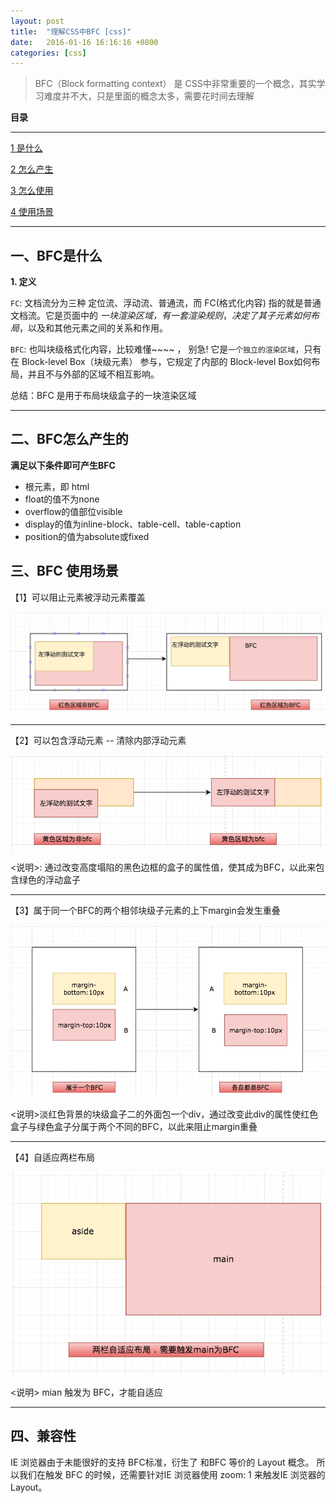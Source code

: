 ```yaml
---
layout: post
title:  "理解CSS中BFC [css]"
date:   2016-01-16 16:16:16 +0800
categories: [css]
---
```

> BFC（Block formatting context） 是 CSS中非常重要的一个概念，其实学习难度并不大，只是里面的概念太多，需要花时间去理解

**目录**

---

[1 是什么](#一bfc是什么)

[2 怎么产生](#二bfc怎么产生的)

[3 怎么使用](#三bfc-使用场景)

[4 使用场景](#)

---



## 一、BFC是什么

**1. 定义**

`FC`: 文档流分为三种 定位流、浮动流、普通流，而 FC(格式化内容) 指的就是普通文档流。它是页面中的 *一块渲染区域，有一套渲染规则*，*决定了其子元素如何布局*，以及和其他元素之间的关系和作用。

`BFC`: 也叫块级格式化内容，比较难懂~~~~ ， 别急! 它是`一个独立的渲染区域`，只有在 Block-level Box（块级元素） 参与，它规定了内部的 Block-level Box如何布局，并且不与外部的区域不相互影响。

总结：BFC 是用于布局块级盒子的一块渲染区域

---

## 二、BFC怎么产生的

**满足以下条件即可产生BFC**

- 根元素，即 html
- float的值不为none
- overflow的值部位visible
- display的值为inline-block、table-cell、table-caption
- position的值为absolute或fixed


## 三、BFC 使用场景



【1】可以阻止元素被浮动元素覆盖

![](/static/img/2017/bfc/1.png)

---



【2】可以包含浮动元素 -- 清除内部浮动元素

![](/static/img/2017/bfc/2.png)

<说明>: 通过改变高度塌陷的黑色边框的盒子的属性值，使其成为BFC，以此来包含绿色的浮动盒子

---


【3】属于同一个BFC的两个相邻块级子元素的上下margin会发生重叠

![](/static/img/2017/bfc/3.png)

<说明>淡红色背景的块级盒子二的外面包一个div，通过改变此div的属性使红色盒子与绿色盒子分属于两个不同的BFC，以此来阻止margin重叠

---

【4】自适应两栏布局

![](/static/img/2017/bfc/4.png)

<说明> mian 触发为 BFC，才能自适应

---

## 四、兼容性

IE 浏览器由于未能很好的支持 BFC标准，衍生了 和BFC 等价的 Layout 概念。 所以我们在触发 BFC 的时候，还需要针对IE 浏览器使用 zoom: 1 来触发IE 浏览器的 Layout。













